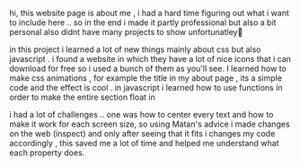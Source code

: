 hi, 
this website page is about me , i had a hard time figuring out what i want to include here .. so in the end i made it partly professional but also a bit personal
also didnt have many projects to show unfortunatley🫤


in this project i learned a lot of new things mainly about css but also javascript .
i found a website in which they have a lot of nice icons that i can download for free so i used a bunch of them as you'll see.
I learned how to make css animations , for example the title in my about page , its a simple code and the effect is cool .
in javascript i learned how to use functions in order to make the entire section float in 

i had a lot of challenges .. 
one was how to center every text and how to make it work for each screen size, so using Matan's advice i made changes on the web (inspect) and only after seeing that it fits i changes my code accordingly , this saved me a lot of time and helped me understand what each property does.
